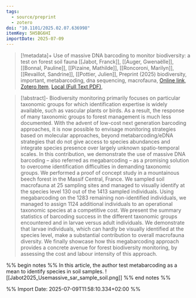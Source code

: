```yaml
---
tags:
  - source/preprint
  - zotero
doi: "10.1101/2025.02.07.636998"
itemKey: 5H5BG6HI
importDate: 2025-07-09
---
```

>[!metadata]+
> Use of massive DNA barcoding to monitor biodiversity: a test on forest soil fauna
> [[Jabot, Franck]], [[Auger, Gwenaëlle]], [[Bonnal, Pauline]], [[Pizaine, Mathilde]], [[Roncoroni, Marilyn]], [[Revaillot, Sandrine]], [[Pottier, Julien]], 
> Preprint (2025)
> biodiversity, important, metabarcoding, dna sequencing, macrofauna, 
> [Online link](https://www.biorxiv.org/content/10.1101/2025.02.07.636998v1), [Zotero Item](zotero://select/library/items/5H5BG6HI), [Local (Full Text PDF)](file://C:/Users/aburg/Documents/references/zotero/storage/AKQHBYVM/Jabot2025_Usemassive.pdf), 

>[!abstract]-
>Biodiversity monitoring primarily focuses on particular taxonomic groups for which identification expertise is widely available, such as vascular plants or birds. As a result, the response of many taxonomic groups to forest management is much less documented. With the advent of low-cost next generation barcoding approaches, it is now possible to envisage monitoring strategies based on molecular approaches, beyond metabarcoding/eDNA strategies that do not give access to species abundances and integrate species presence over largely unknown spatio-temporal scales. In this contribution, we demonstrate the use of massive DNA barcoding – also referred as megabarcoding – as a promising solution to overcome identification difficulties in demanding taxonomic groups. We performed a proof of concept study in a mountainous beech forest in the Massif Central, France. We sampled soil macrofauna at 25 sampling sites and managed to visually identify at the species level 130 out of the 1413 sampled individuals. Using megabarcoding on the 1283 remaining non-identified individuals, we managed to assign 1124 additional individuals to an operational taxonomic species at a competitive cost. We present the summary statistics of barcoding success in the different taxonomic groups encountered and in larvae versus adult individuals. We demonstrate that larvae individuals, which can hardly be visually identified at the species level, make a substantial contribution to overall macrofauna diversity. We finally showcase how this megabarcoding approach provides a concrete avenue for forest biodiversity monitoring, by assessing the cost and labour intensity of this approach.

%% begin notes %%
In this article, the author test metabarcoding as a mean to identify species in soil samples.
![[Jabot2025_Usemassive_sar_sample_soil.png]]
%% end notes %%

%% Import Date: 2025-07-09T11:58:10.334+02:00 %%

